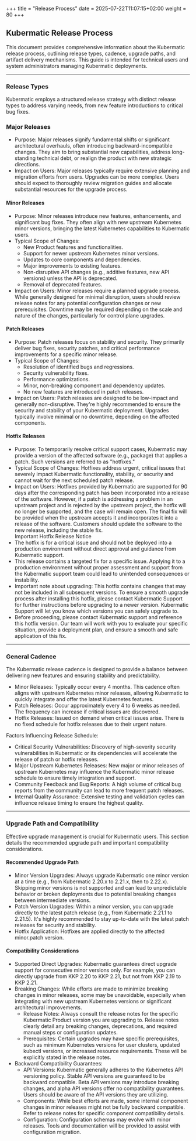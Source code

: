 +++
title = "Release Process"
date = 2025-07-22T11:07:15+02:00
weight = 80
+++


## Kubermatic Release Process

This document provides comprehensive information about the Kubermatic release process, outlining release types, cadence, upgrade paths, and artifact delivery mechanisms. This guide is intended for technical users and system administrators managing Kubermatic deployments.

---

### Release Types

Kubermatic employs a structured release strategy with distinct release types to address varying needs, from new feature introductions to critical bug fixes.

### Major Releases

* Purpose: Major releases signify fundamental shifts or significant architectural overhauls, often introducing backward-incompatible changes. They aim to bring substantial new capabilities, address long-standing technical debt, or realign the product with new strategic directions.  
* Impact on Users: Major releases typically require extensive planning and migration efforts from users. Upgrades can be more complex. Users should expect to thoroughly review migration guides and allocate substantial resources for the upgrade process.

#### Minor Releases

* Purpose: Minor releases introduce new features, enhancements, and significant bug fixes. They often align with new upstream Kubernetes minor versions, bringing the latest Kubernetes capabilities to Kubermatic users.  
* Typical Scope of Changes:  
  * New Product features and functionalities.  
  * Support for newer upstream Kubernetes minor versions.  
  * Updates to core components and dependencies.  
  * Major improvements to existing features.  
  * Non-disruptive API changes (e.g., additive features, new API versions) unless the API is deprecated.  
  * Removal of deprecated features.  
* Impact on Users: Minor releases require a planned upgrade process. While generally designed for minimal disruption, users should review release notes for any potential configuration changes or new prerequisites. Downtime may be required depending on the scale and nature of the changes, particularly for control plane upgrades.

#### Patch Releases

* Purpose: Patch releases focus on stability and security. They primarily deliver bug fixes, security patches, and critical performance improvements for a specific minor release.  
* Typical Scope of Changes:  
  * Resolution of identified bugs and regressions.  
  * Security vulnerability fixes.  
  * Performance optimizations.  
  * Minor, non-breaking component and dependency updates.  
  * No new features are introduced in patch releases.  
* Impact on Users: Patch releases are designed to be low-impact and generally non-disruptive. They're highly recommended to ensure the security and stability of your Kubermatic deployment. Upgrades typically involve minimal or no downtime, depending on the affected components.

#### Hotfix Releases

* Purpose: To temporarily resolve critical support cases, Kubermatic may provide a version of the affected software (e.g., package) that applies a patch. Such versions are referred to as "hotfixes."  
* Typical Scope of Changes: Hotfixes address urgent, critical issues that severely impact Kubermatic functionality, stability, or security and cannot wait for the next scheduled patch release.  
* Impact on Users: Hotfixes provided by Kubermatic are supported for 90 days after the corresponding patch has been incorporated into a release of the software. However, if a patch is addressing a problem in an upstream project and is rejected by the upstream project, the hotfix will no longer be supported, and the case will remain open. The final fix will be provided when the upstream accepts it and incorporates it into a release of the software. Customers should update the software to the new release, including the stable fix.  
  Important Hotfix Release Notice  
* The hotfix is for a critical issue and should not be deployed into a production environment without direct approval and guidance from Kubermatic support.  
* This release contains a targeted fix for a specific issue. Applying it to a production environment without proper assessment and support from the Kubermatic support team could lead to unintended consequences or instability.  
* Important note about upgrading: This hotfix contains changes that may not be included in all subsequent versions. To ensure a smooth upgrade process after installing this hotfix, please contact Kubermatic Support for further instructions before upgrading to a newer version. Kubermatic Support will let you know which versions you can safely upgrade to.  
* Before proceeding, please contact Kubermatic support and reference this hotfix version. Our team will work with you to evaluate your specific situation, provide a deployment plan, and ensure a smooth and safe application of this fix.

---

### General Cadence

The Kubermatic release cadence is designed to provide a balance between delivering new features and ensuring stability and predictability.

* Minor Releases: Typically occur every 4 months. This cadence often aligns with upstream Kubernetes minor releases, allowing Kubermatic to quickly integrate and offer the latest Kubernetes features.  
* Patch Releases: Occur approximately every 4 to 6 weeks as needed. The frequency can increase if critical issues are discovered.  
* Hotfix Releases: Issued on demand when critical issues arise. There is no fixed schedule for hotfix releases due to their urgent nature.

Factors Influencing Release Schedule:

* Critical Security Vulnerabilities: Discovery of high-severity security vulnerabilities in Kubermatic or its dependencies will accelerate the release of patch or hotfix releases.  
* Major Upstream Kubernetes Releases: New major or minor releases of upstream Kubernetes may influence the Kubermatic minor release schedule to ensure timely integration and support.  
* Community Feedback and Bug Reports: A high volume of critical bug reports from the community can lead to more frequent patch releases.  
* Internal Quality Assurance: Extensive testing and validation cycles can influence release timing to ensure the highest quality.

---

### Upgrade Path and Compatibility

Effective upgrade management is crucial for Kubermatic users. This section details the recommended upgrade path and important compatibility considerations.

#### Recommended Upgrade Path

* Minor Version Upgrades: Always upgrade Kubermatic one minor version at a time (e.g., from Kubermatic 2.20.x to 2.21.x, then to 2.22.x). Skipping minor versions is not supported and can lead to unpredictable behavior or broken deployments due to potential breaking changes between intermediate versions.  
* Patch Version Upgrades: Within a minor version, you can upgrade directly to the latest patch release (e.g., from Kubermatic 2.21.1 to 2.21.5). It's highly recommended to stay up-to-date with the latest patch releases for security and stability.  
* Hotfix Application: Hotfixes are applied directly to the affected minor.patch version.

#### Compatibility Considerations

* Supported Direct Upgrades: Kubermatic guarantees direct upgrade support for consecutive minor versions only. For example, you can directly upgrade from KKP 2.20 to KKP 2.21, but not from KKP 2.19 to KKP 2.21.  
* Breaking Changes: While efforts are made to minimize breaking changes in minor releases, some may be unavoidable, especially when integrating with new upstream Kubernetes versions or significant architectural improvements.  
  * Release Notes: Always consult the release notes for the specific Kubermatic Product version you are upgrading to. Release notes clearly detail any breaking changes, deprecations, and required manual steps or configuration updates.  
  * Prerequisites: Certain upgrades may have specific prerequisites, such as minimum Kubernetes versions for user clusters, updated kubectl versions, or increased resource requirements. These will be explicitly stated in the release notes.  
* Backward Compatibility Guarantees:  
  * API Versions: Kubermatic generally adheres to the Kubernetes API versioning policy. Stable API versions are guaranteed to be backward compatible. Beta API versions may introduce breaking changes, and alpha API versions offer no compatibility guarantees. Users should be aware of the API versions they are utilizing.  
  * Components: While best efforts are made, some internal component changes in minor releases might not be fully backward compatible. Refer to release notes for specific component compatibility details.  
  * Configuration: Configuration schemas may evolve with minor releases. Tools and documentation will be provided to assist with configuration migration. 